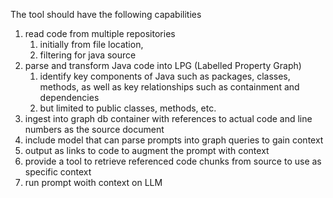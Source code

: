 The tool should have the following capabilities

1. read code from multiple repositories 
    1. initially from file location, 
    2. filtering for java source
2. parse and transform Java code into LPG (Labelled Property Graph) 
    1. identify key components of Java such as packages, classes, methods, as well as key relationships such as containment and dependencies
    2. but limited to public classes, methods, etc.
3. ingest into graph db container with references to actual code and line numbers as the source document
4. include model that can parse prompts into graph queries to gain context 
5. output as links to code to augment the prompt with context
6. provide a tool to retrieve referenced code chunks from source to use as specific context
7. run prompt woith context on LLM

